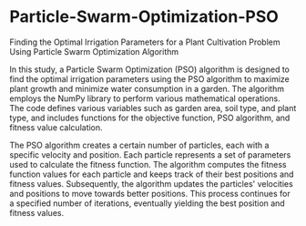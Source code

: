 # Particle-Swarm-Optimization-PSO
Finding the Optimal Irrigation Parameters for a Plant Cultivation Problem Using Particle Swarm Optimization Algorithm





In this study, a Particle Swarm Optimization (PSO) algorithm is designed to find the optimal irrigation parameters using the PSO algorithm to maximize plant growth and minimize water consumption in a garden. The algorithm employs the NumPy library to perform various mathematical operations. The code defines various variables such as garden area, soil type, and plant type, and includes functions for the objective function, PSO algorithm, and fitness value calculation.

The PSO algorithm creates a certain number of particles, each with a specific velocity and position. Each particle represents a set of parameters used to calculate the fitness function. The algorithm computes the fitness function values for each particle and keeps track of their best positions and fitness values. Subsequently, the algorithm updates the particles' velocities and positions to move towards better positions. This process continues for a specified number of iterations, eventually yielding the best position and fitness values.
